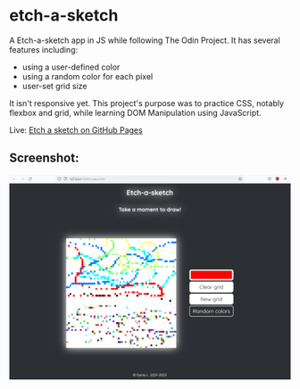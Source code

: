 # etch-a-sketch
A Etch-a-sketch app in JS while following The Odin Project.
It has several features including: 
- using a user-defined color
- using a random color for each pixel
- user-set grid size

It isn't responsive yet.
This project's purpose was to practice CSS, notably flexbox and grid, while learning DOM Manipulation using JavaScript.

Live: [Etch a sketch on GitHub Pages](https://bussun.github.io/etch-a-sketch)
## Screenshot:

![App screenshot](./screenshot.png)
